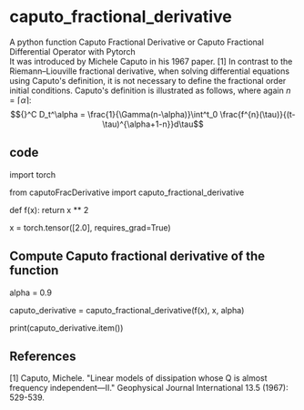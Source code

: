 # caputo_fractional_derivative
A python function Caputo Fractional Derivative or Caputo Fractional Differential Operator with Pytorch\
It was introduced by Michele Caputo in his 1967 paper. [1] In contrast to the Riemann–Liouville fractional derivative, when solving differential equations using Caputo's definition, it is not necessary to define the fractional order initial conditions. Caputo's definition is illustrated as follows, where again $n = \lceil \alpha \rceil$:
$${}^C D_t^\alpha = \frac{1}{\Gamma(n-\alpha)}\int^t_0 \frac{f^{n}(\tau)}{(t-\tau)^{\alpha+1-n}}d\tau$$

## code
import torch

from caputoFracDerivative import caputo_fractional_derivative

def f(x):
    return x ** 2

x = torch.tensor([2.0], requires_grad=True)

## Compute Caputo fractional derivative of the function
alpha = 0.9

caputo_derivative = caputo_fractional_derivative(f(x), x, alpha)

print(caputo_derivative.item())


## References
[1] Caputo, Michele. "Linear models of dissipation whose Q is almost frequency independent—II." Geophysical Journal International 13.5 (1967): 529-539.
